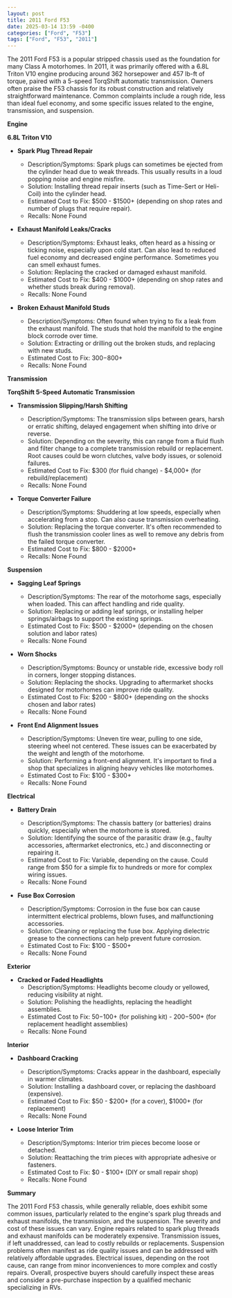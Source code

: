 ```yaml
---
layout: post
title: 2011 Ford F53
date: 2025-03-14 13:59 -0400
categories: ["Ford", "F53"]
tags: ["Ford", "F53", "2011"]
---
```

The 2011 Ford F53 is a popular stripped chassis used as the foundation for many Class A motorhomes. In 2011, it was primarily offered with a 6.8L Triton V10 engine producing around 362 horsepower and 457 lb-ft of torque, paired with a 5-speed TorqShift automatic transmission. Owners often praise the F53 chassis for its robust construction and relatively straightforward maintenance. Common complaints include a rough ride, less than ideal fuel economy, and some specific issues related to the engine, transmission, and suspension.

**Engine**

**6.8L Triton V10**

*   **Spark Plug Thread Repair**
    *   Description/Symptoms: Spark plugs can sometimes be ejected from the cylinder head due to weak threads. This usually results in a loud popping noise and engine misfire.
    *   Solution: Installing thread repair inserts (such as Time-Sert or Heli-Coil) into the cylinder head.
    *   Estimated Cost to Fix: $500 - $1500+ (depending on shop rates and number of plugs that require repair).
    *   Recalls: None Found

*   **Exhaust Manifold Leaks/Cracks**
    *   Description/Symptoms: Exhaust leaks, often heard as a hissing or ticking noise, especially upon cold start. Can also lead to reduced fuel economy and decreased engine performance. Sometimes you can smell exhaust fumes.
    *   Solution: Replacing the cracked or damaged exhaust manifold.
    *   Estimated Cost to Fix: $400 - $1000+ (depending on shop rates and whether studs break during removal).
    *   Recalls: None Found

*   **Broken Exhaust Manifold Studs**
    *   Description/Symptoms: Often found when trying to fix a leak from the exhaust manifold. The studs that hold the manifold to the engine block corrode over time.
    *   Solution: Extracting or drilling out the broken studs, and replacing with new studs.
    *   Estimated Cost to Fix: $300-$800+
    *   Recalls: None Found

**Transmission**

**TorqShift 5-Speed Automatic Transmission**

*   **Transmission Slipping/Harsh Shifting**
    *   Description/Symptoms: The transmission slips between gears, harsh or erratic shifting, delayed engagement when shifting into drive or reverse.
    *   Solution: Depending on the severity, this can range from a fluid flush and filter change to a complete transmission rebuild or replacement. Root causes could be worn clutches, valve body issues, or solenoid failures.
    *   Estimated Cost to Fix: $300 (for fluid change) - $4,000+ (for rebuild/replacement)
    *   Recalls: None Found

*   **Torque Converter Failure**
    *   Description/Symptoms: Shuddering at low speeds, especially when accelerating from a stop. Can also cause transmission overheating.
    *   Solution: Replacing the torque converter. It's often recommended to flush the transmission cooler lines as well to remove any debris from the failed torque converter.
    *   Estimated Cost to Fix: $800 - $2000+
    *   Recalls: None Found

**Suspension**

*   **Sagging Leaf Springs**
    *   Description/Symptoms: The rear of the motorhome sags, especially when loaded. This can affect handling and ride quality.
    *   Solution: Replacing or adding leaf springs, or installing helper springs/airbags to support the existing springs.
    *   Estimated Cost to Fix: $500 - $2000+ (depending on the chosen solution and labor rates)
    *   Recalls: None Found

*   **Worn Shocks**
    *   Description/Symptoms: Bouncy or unstable ride, excessive body roll in corners, longer stopping distances.
    *   Solution: Replacing the shocks. Upgrading to aftermarket shocks designed for motorhomes can improve ride quality.
    *   Estimated Cost to Fix: $200 - $800+ (depending on the shocks chosen and labor rates)
    *   Recalls: None Found

*   **Front End Alignment Issues**
    *   Description/Symptoms: Uneven tire wear, pulling to one side, steering wheel not centered. These issues can be exacerbated by the weight and length of the motorhome.
    *   Solution: Performing a front-end alignment. It's important to find a shop that specializes in aligning heavy vehicles like motorhomes.
    *   Estimated Cost to Fix: $100 - $300+
    *   Recalls: None Found

**Electrical**

*   **Battery Drain**
    *   Description/Symptoms: The chassis battery (or batteries) drains quickly, especially when the motorhome is stored.
    *   Solution: Identifying the source of the parasitic draw (e.g., faulty accessories, aftermarket electronics, etc.) and disconnecting or repairing it.
    *   Estimated Cost to Fix: Variable, depending on the cause. Could range from $50 for a simple fix to hundreds or more for complex wiring issues.
    *   Recalls: None Found

*   **Fuse Box Corrosion**
    *   Description/Symptoms: Corrosion in the fuse box can cause intermittent electrical problems, blown fuses, and malfunctioning accessories.
    *   Solution: Cleaning or replacing the fuse box. Applying dielectric grease to the connections can help prevent future corrosion.
    *   Estimated Cost to Fix: $100 - $500+
    *   Recalls: None Found

**Exterior**

*   **Cracked or Faded Headlights**
    *   Description/Symptoms: Headlights become cloudy or yellowed, reducing visibility at night.
    *   Solution: Polishing the headlights, replacing the headlight assemblies.
    *   Estimated Cost to Fix: $50-$100+ (for polishing kit) - $200-$500+ (for replacement headlight assemblies)
    *   Recalls: None Found

**Interior**

*   **Dashboard Cracking**
    *   Description/Symptoms: Cracks appear in the dashboard, especially in warmer climates.
    *   Solution: Installing a dashboard cover, or replacing the dashboard (expensive).
    *   Estimated Cost to Fix: $50 - $200+ (for a cover), $1000+ (for replacement)
    *   Recalls: None Found

*   **Loose Interior Trim**
    *   Description/Symptoms: Interior trim pieces become loose or detached.
    *   Solution: Reattaching the trim pieces with appropriate adhesive or fasteners.
    *   Estimated Cost to Fix: $0 - $100+ (DIY or small repair shop)
    *   Recalls: None Found

**Summary**

The 2011 Ford F53 chassis, while generally reliable, does exhibit some common issues, particularly related to the engine's spark plug threads and exhaust manifolds, the transmission, and the suspension. The severity and cost of these issues can vary. Engine repairs related to spark plug threads and exhaust manifolds can be moderately expensive. Transmission issues, if left unaddressed, can lead to costly rebuilds or replacements. Suspension problems often manifest as ride quality issues and can be addressed with relatively affordable upgrades. Electrical issues, depending on the root cause, can range from minor inconveniences to more complex and costly repairs. Overall, prospective buyers should carefully inspect these areas and consider a pre-purchase inspection by a qualified mechanic specializing in RVs.


